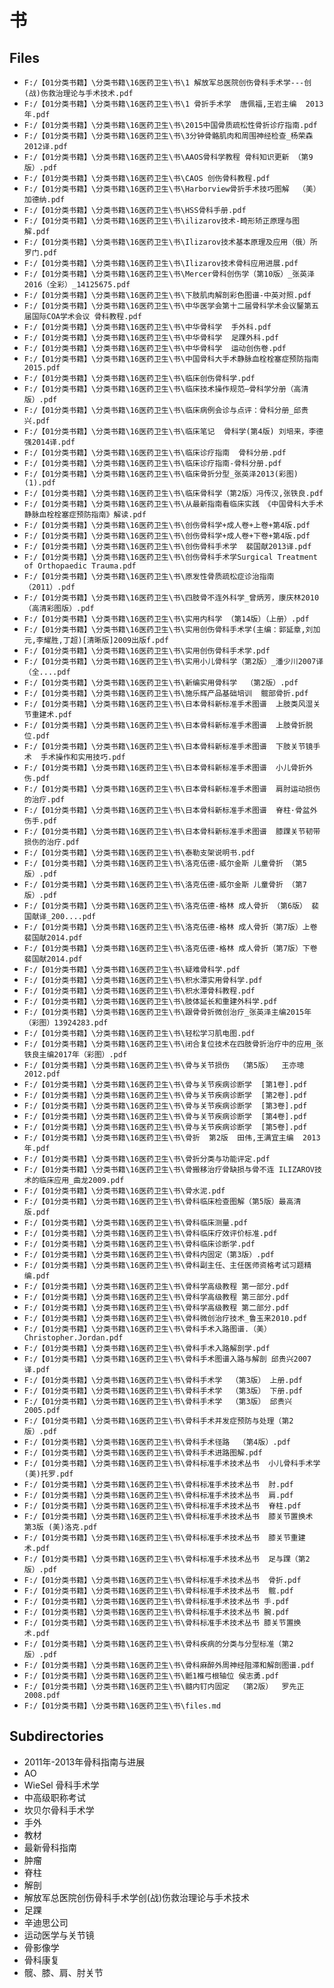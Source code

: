 # 书

## Files

- `F:/【01分类书籍】\分类书籍\16医药卫生\书\1 解放军总医院创伤骨科手术学---创(战)伤救治理论与手术技术.pdf`
- `F:/【01分类书籍】\分类书籍\16医药卫生\书\1 骨折手术学  唐佩福,王岩主编  2013年.pdf`
- `F:/【01分类书籍】\分类书籍\16医药卫生\书\2015中国骨质疏松性骨折诊疗指南.pdf`
- `F:/【01分类书籍】\分类书籍\16医药卫生\书\3分钟骨骼肌肉和周围神经检查_杨荣森2012译.pdf`
- `F:/【01分类书籍】\分类书籍\16医药卫生\书\AAOS骨科学教程 骨科知识更新 （第9版）.pdf`
- `F:/【01分类书籍】\分类书籍\16医药卫生\书\CAOS 创伤骨科教程.pdf`
- `F:/【01分类书籍】\分类书籍\16医药卫生\书\Harborview骨折手术技巧图解  （美）加德纳.pdf`
- `F:/【01分类书籍】\分类书籍\16医药卫生\书\HSS骨科手册.pdf`
- `F:/【01分类书籍】\分类书籍\16医药卫生\书\ilizarov技术-畸形矫正原理与图解.pdf`
- `F:/【01分类书籍】\分类书籍\16医药卫生\书\Ilizarov技术基本原理及应用（俄）所罗门.pdf`
- `F:/【01分类书籍】\分类书籍\16医药卫生\书\Ilizarov技术骨科应用进展.pdf`
- `F:/【01分类书籍】\分类书籍\16医药卫生\书\Mercer骨科创伤学（第10版）_张英泽2016（全彩）_14125675.pdf`
- `F:/【01分类书籍】\分类书籍\16医药卫生\书\下肢肌肉解剖彩色图谱-中英对照.pdf`
- `F:/【01分类书籍】\分类书籍\16医药卫生\书\中华医学会第十二届骨科学术会议鋻第五届国际COA学术会议 骨科教程.pdf`
- `F:/【01分类书籍】\分类书籍\16医药卫生\书\中华骨科学  手外科.pdf`
- `F:/【01分类书籍】\分类书籍\16医药卫生\书\中华骨科学  足踝外科.pdf`
- `F:/【01分类书籍】\分类书籍\16医药卫生\书\中华骨科学  运动创伤卷.pdf`
- `F:/【01分类书籍】\分类书籍\16医药卫生\书\中国骨科大手术静脉血栓栓塞症预防指南2015.pdf`
- `F:/【01分类书籍】\分类书籍\16医药卫生\书\临床创伤骨科学.pdf`
- `F:/【01分类书籍】\分类书籍\16医药卫生\书\临床技术操作规范—骨科学分册（高清版）.pdf`
- `F:/【01分类书籍】\分类书籍\16医药卫生\书\临床病例会诊与点评：骨科分册_邱贵兴.pdf`
- `F:/【01分类书籍】\分类书籍\16医药卫生\书\临床笔记  骨科学(第4版) 刘培来，李德强2014译.pdf`
- `F:/【01分类书籍】\分类书籍\16医药卫生\书\临床诊疗指南  骨科分册.pdf`
- `F:/【01分类书籍】\分类书籍\16医药卫生\书\临床诊疗指南-骨科分册.pdf`
- `F:/【01分类书籍】\分类书籍\16医药卫生\书\临床骨折分型_张英泽2013(彩图)(1).pdf`
- `F:/【01分类书籍】\分类书籍\16医药卫生\书\临床骨科学（第2版）冯传汉,张铁良.pdf`
- `F:/【01分类书籍】\分类书籍\16医药卫生\书\从最新指南看临床实践 《中国骨科大手术静脉血栓栓塞症预防指南》解读.pdf`
- `F:/【01分类书籍】\分类书籍\16医药卫生\书\创伤骨科学+成人卷+上卷+第4版.pdf`
- `F:/【01分类书籍】\分类书籍\16医药卫生\书\创伤骨科学+成人卷+下卷+第4版.pdf`
- `F:/【01分类书籍】\分类书籍\16医药卫生\书\创伤骨科手术学  裴国献2013译.pdf`
- `F:/【01分类书籍】\分类书籍\16医药卫生\书\创伤骨科手术学Surgical Treatment of Orthopaedic Trauma.pdf`
- `F:/【01分类书籍】\分类书籍\16医药卫生\书\原发性骨质疏松症诊治指南（2011）.pdf`
- `F:/【01分类书籍】\分类书籍\16医药卫生\书\四肢骨不连外科学_曾炳芳，康庆林2010（高清彩图版）.pdf`
- `F:/【01分类书籍】\分类书籍\16医药卫生\书\实用内科学 （第14版）（上册）.pdf`
- `F:/【01分类书籍】\分类书籍\16医药卫生\书\实用创伤骨科手术学(主编：郭延章,刘加元,李耀胜,丁超)[清晰版]2009出版f.pdf`
- `F:/【01分类书籍】\分类书籍\16医药卫生\书\实用创伤骨科手术学.pdf`
- `F:/【01分类书籍】\分类书籍\16医药卫生\书\实用小儿骨科学（第2版）_潘少川2007译（全....pdf`
- `F:/【01分类书籍】\分类书籍\16医药卫生\书\新编实用骨科学  （第2版）.pdf`
- `F:/【01分类书籍】\分类书籍\16医药卫生\书\施乐辉产品基础培训  髋部骨折.pdf`
- `F:/【01分类书籍】\分类书籍\16医药卫生\书\日本骨科新标准手术图谱  上肢类风湿关节重建术.pdf`
- `F:/【01分类书籍】\分类书籍\16医药卫生\书\日本骨科新标准手术图谱  上肢骨折脱位.pdf`
- `F:/【01分类书籍】\分类书籍\16医药卫生\书\日本骨科新标准手术图谱  下肢关节镜手术  手术操作和实用技巧.pdf`
- `F:/【01分类书籍】\分类书籍\16医药卫生\书\日本骨科新标准手术图谱  小儿骨折外伤.pdf`
- `F:/【01分类书籍】\分类书籍\16医药卫生\书\日本骨科新标准手术图谱  肩肘运动损伤的治疗.pdf`
- `F:/【01分类书籍】\分类书籍\16医药卫生\书\日本骨科新标准手术图谱  脊柱·骨盆外伤手.pdf`
- `F:/【01分类书籍】\分类书籍\16医药卫生\书\日本骨科新标准手术图谱  膝踝关节韧带损伤的治疗.pdf`
- `F:/【01分类书籍】\分类书籍\16医药卫生\书\泰勒支架说明书.pdf`
- `F:/【01分类书籍】\分类书籍\16医药卫生\书\洛克伍德-威尔金斯 儿童骨折 （第5版）.pdf`
- `F:/【01分类书籍】\分类书籍\16医药卫生\书\洛克伍德-威尔金斯 儿童骨折 （第7版）.pdf`
- `F:/【01分类书籍】\分类书籍\16医药卫生\书\洛克伍德-格林 成人骨折 （第6版） 裴国献译_200....pdf`
- `F:/【01分类书籍】\分类书籍\16医药卫生\书\洛克伍德-格林 成人骨折（第7版）上卷 裴国献2014.pdf`
- `F:/【01分类书籍】\分类书籍\16医药卫生\书\洛克伍德-格林 成人骨折（第7版）下卷 裴国献2014.pdf`
- `F:/【01分类书籍】\分类书籍\16医药卫生\书\疑难骨科学.pdf`
- `F:/【01分类书籍】\分类书籍\16医药卫生\书\积水潭实用骨科学.pdf`
- `F:/【01分类书籍】\分类书籍\16医药卫生\书\积水潭骨科教程.pdf`
- `F:/【01分类书籍】\分类书籍\16医药卫生\书\肢体延长和重建外科学.pdf`
- `F:/【01分类书籍】\分类书籍\16医药卫生\书\跟骨骨折微创治疗_张英泽主编2015年（彩图）13924283.pdf`
- `F:/【01分类书籍】\分类书籍\16医药卫生\书\轻松学习肌电图.pdf`
- `F:/【01分类书籍】\分类书籍\16医药卫生\书\闭合复位技术在四肢骨折治疗中的应用_张铁良主编2017年（彩图）.pdf`
- `F:/【01分类书籍】\分类书籍\16医药卫生\书\骨与关节损伤  （第5版）  王亦璁2012.pdf`
- `F:/【01分类书籍】\分类书籍\16医药卫生\书\骨与关节疾病诊断学  [第1卷].pdf`
- `F:/【01分类书籍】\分类书籍\16医药卫生\书\骨与关节疾病诊断学  [第2卷].pdf`
- `F:/【01分类书籍】\分类书籍\16医药卫生\书\骨与关节疾病诊断学  [第3卷].pdf`
- `F:/【01分类书籍】\分类书籍\16医药卫生\书\骨与关节疾病诊断学  [第4卷].pdf`
- `F:/【01分类书籍】\分类书籍\16医药卫生\书\骨与关节疾病诊断学  [第5卷].pdf`
- `F:/【01分类书籍】\分类书籍\16医药卫生\书\骨折  第2版  田伟,王满宜主编  2013年.pdf`
- `F:/【01分类书籍】\分类书籍\16医药卫生\书\骨折分类与功能评定.pdf`
- `F:/【01分类书籍】\分类书籍\16医药卫生\书\骨搬移治疗骨缺损与骨不连 ILIZAROV技术的临床应用_曲龙2009.pdf`
- `F:/【01分类书籍】\分类书籍\16医药卫生\书\骨水泥.pdf`
- `F:/【01分类书籍】\分类书籍\16医药卫生\书\骨科临床检查图解（第5版）最高清版.pdf`
- `F:/【01分类书籍】\分类书籍\16医药卫生\书\骨科临床测量.pdf`
- `F:/【01分类书籍】\分类书籍\16医药卫生\书\骨科临床疗效评价标准.pdf`
- `F:/【01分类书籍】\分类书籍\16医药卫生\书\骨科临床诊断学.pdf`
- `F:/【01分类书籍】\分类书籍\16医药卫生\书\骨科内固定（第3版）.pdf`
- `F:/【01分类书籍】\分类书籍\16医药卫生\书\骨科副主任、主任医师资格考试习题精编.pdf`
- `F:/【01分类书籍】\分类书籍\16医药卫生\书\骨科学高级教程 第一部分.pdf`
- `F:/【01分类书籍】\分类书籍\16医药卫生\书\骨科学高级教程 第三部分.pdf`
- `F:/【01分类书籍】\分类书籍\16医药卫生\书\骨科学高级教程 第二部分.pdf`
- `F:/【01分类书籍】\分类书籍\16医药卫生\书\骨科微创治疗技术_鲁玉来2010.pdf`
- `F:/【01分类书籍】\分类书籍\16医药卫生\书\骨科手术入路图谱.（美）Christopher.Jordan.pdf`
- `F:/【01分类书籍】\分类书籍\16医药卫生\书\骨科手术入路解剖学.pdf`
- `F:/【01分类书籍】\分类书籍\16医药卫生\书\骨科手术图谱入路与解剖 邱贵兴2007译.pdf`
- `F:/【01分类书籍】\分类书籍\16医药卫生\书\骨科手术学  （第3版） 上册.pdf`
- `F:/【01分类书籍】\分类书籍\16医药卫生\书\骨科手术学  （第3版） 下册.pdf`
- `F:/【01分类书籍】\分类书籍\16医药卫生\书\骨科手术学  （第3版） 邱贵兴2005.pdf`
- `F:/【01分类书籍】\分类书籍\16医药卫生\书\骨科手术并发症预防与处理（第2版）.pdf`
- `F:/【01分类书籍】\分类书籍\16医药卫生\书\骨科手术径路  （第4版）.pdf`
- `F:/【01分类书籍】\分类书籍\16医药卫生\书\骨科手术进路图解.pdf`
- `F:/【01分类书籍】\分类书籍\16医药卫生\书\骨科标准手术技术丛书  小儿骨科手术学  (美)托罗.pdf`
- `F:/【01分类书籍】\分类书籍\16医药卫生\书\骨科标准手术技术丛书  肘.pdf`
- `F:/【01分类书籍】\分类书籍\16医药卫生\书\骨科标准手术技术丛书  肩.pdf`
- `F:/【01分类书籍】\分类书籍\16医药卫生\书\骨科标准手术技术丛书  脊柱.pdf`
- `F:/【01分类书籍】\分类书籍\16医药卫生\书\骨科标准手术技术丛书  膝关节置换术 第3版 (美)洛克.pdf`
- `F:/【01分类书籍】\分类书籍\16医药卫生\书\骨科标准手术技术丛书  膝关节重建术.pdf`
- `F:/【01分类书籍】\分类书籍\16医药卫生\书\骨科标准手术技术丛书  足与踝（第2版）.pdf`
- `F:/【01分类书籍】\分类书籍\16医药卫生\书\骨科标准手术技术丛书  骨折.pdf`
- `F:/【01分类书籍】\分类书籍\16医药卫生\书\骨科标准手术技术丛书  髋.pdf`
- `F:/【01分类书籍】\分类书籍\16医药卫生\书\骨科标准手术技术丛书 手.pdf`
- `F:/【01分类书籍】\分类书籍\16医药卫生\书\骨科标准手术技术丛书 腕.pdf`
- `F:/【01分类书籍】\分类书籍\16医药卫生\书\骨科标准手术技术丛书 膝关节置换术.pdf`
- `F:/【01分类书籍】\分类书籍\16医药卫生\书\骨科疾病的分类与分型标准（第2版）.pdf`
- `F:/【01分类书籍】\分类书籍\16医药卫生\书\骨科麻醉外周神经阻滞和解剖图谱.pdf`
- `F:/【01分类书籍】\分类书籍\16医药卫生\书\骶1椎弓根轴位 侯志勇.pdf`
- `F:/【01分类书籍】\分类书籍\16医药卫生\书\髓内钉内固定  （第2版）  罗先正 2008.pdf`
- `F:/【01分类书籍】\分类书籍\16医药卫生\书\files.md`

## Subdirectories

- 2011年-2013年骨科指南与进展
- AO
- WieSel 骨科手术学
- 中高级职称考试
- 坎贝尔骨科手术学
- 手外
- 教材
- 最新骨科指南
- 肿瘤
- 脊柱
- 解剖
- 解放军总医院创伤骨科手术学创(战)伤救治理论与手术技术
- 足踝
- 辛迪思公司
- 运动医学与关节镜
- 骨影像学
- 骨科康复
- 髋、膝、肩、肘关节
